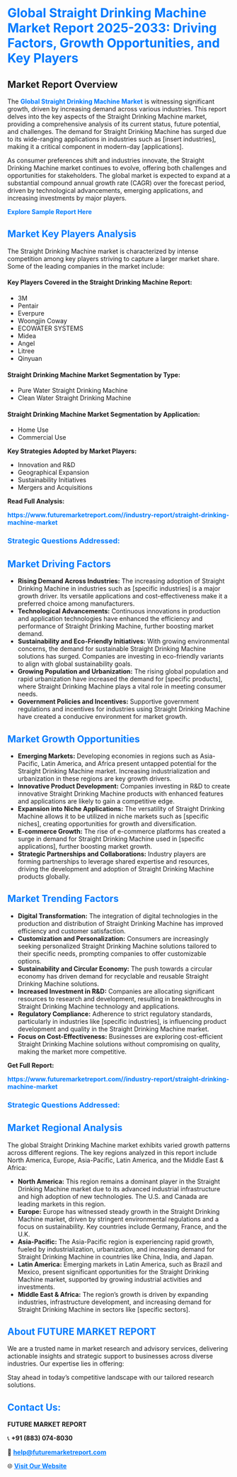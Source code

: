 <h1 style="color: #007BFF;">Global Straight Drinking Machine Market Report 2025-2033: Driving Factors, Growth Opportunities, and Key Players</h1>

<section id="overview">
<h2>Market Report Overview</h2>
<p>The <a href="https://www.futuremarketreport.com//industry-report/straight-drinking-machine-market" style="color: #007BFF; text-decoration: none;"><strong>Global Straight Drinking Machine Market</strong></a> is witnessing significant growth, driven by increasing demand across various industries. This report delves into the key aspects of the Straight Drinking Machine market, providing a comprehensive analysis of its current status, future potential, and challenges. The demand for Straight Drinking Machine has surged due to its wide-ranging applications in industries such as [insert industries], making it a critical component in modern-day [applications].</p>
<p>As consumer preferences shift and industries innovate, the Straight Drinking Machine market continues to evolve, offering both challenges and opportunities for stakeholders. The global market is expected to expand at a substantial compound annual growth rate (CAGR) over the forecast period, driven by technological advancements, emerging applications, and increasing investments by major players.</p>
</section>

<section id="overview">
<p><a href="https://www.futuremarketreport.com//request-sample/reportId=88241" style="color: #007BFF; text-decoration: none;"><strong>Explore Sample Report Here</strong></a></p>
</section>

<section id="key-players">
<h2 style="color: #007BFF;">Market Key Players Analysis</h2>
<p>The Straight Drinking Machine market is characterized by intense competition among key players striving to capture a larger market share. Some of the leading companies in the market include:</p>
<h4>Key Players Covered in the Straight Drinking Machine Report:</h4>
<ul><li>3M</li><li>Pentair</li><li>Everpure</li><li>Woongjin Coway</li><li>ECOWATER SYSTEMS</li><li>Midea</li><li>Angel</li><li>Litree</li><li>Qinyuan</li></ul>
<h4>Straight Drinking Machine Market Segmentation by Type:</h4>
<ul><li>Pure Water Straight Drinking Machine</li><li>Clean Water Straight Drinking Machine</li></ul>

<h4>Straight Drinking Machine Market Segmentation by Application:</h4>
<ul><li>Home Use</li><li>Commercial Use</li></ul>
<p><strong>Key Strategies Adopted by Market Players:</strong></p>
<ul>
<li>Innovation and R&D</li>
<li>Geographical Expansion</li>
<li>Sustainability Initiatives</li>
<li>Mergers and Acquisitions</li>
</ul>
</section>

<section>
<p><strong>Read Full Analysis: </strong></p><a href="https://www.futuremarketreport.com//industry-report/straight-drinking-machine-market" style="color: #007BFF; text-decoration: none;"><strong>https://www.futuremarketreport.com//industry-report/straight-drinking-machine-market</strong></a>
<h3 style="color: #007BFF;">Strategic Questions Addressed:</h3>
</section>

<section id="driving-factors">
<h2 style="color: #007BFF;">Market Driving Factors</h2>
<ul>
<li><strong>Rising Demand Across Industries:</strong> The increasing adoption of Straight Drinking Machine in industries such as [specific industries] is a major growth driver. Its versatile applications and cost-effectiveness make it a preferred choice among manufacturers.</li>
<li><strong>Technological Advancements:</strong> Continuous innovations in production and application technologies have enhanced the efficiency and performance of Straight Drinking Machine, further boosting market demand.</li>
<li><strong>Sustainability and Eco-Friendly Initiatives:</strong> With growing environmental concerns, the demand for sustainable Straight Drinking Machine solutions has surged. Companies are investing in eco-friendly variants to align with global sustainability goals.</li>
<li><strong>Growing Population and Urbanization:</strong> The rising global population and rapid urbanization have increased the demand for [specific products], where Straight Drinking Machine plays a vital role in meeting consumer needs.</li>
<li><strong>Government Policies and Incentives:</strong> Supportive government regulations and incentives for industries using Straight Drinking Machine have created a conducive environment for market growth.</li>
</ul>
</section>

<section id="growth-opportunities">
<h2 style="color: #007BFF;">Market Growth Opportunities</h2>
<ul>
<li><strong>Emerging Markets:</strong> Developing economies in regions such as Asia-Pacific, Latin America, and Africa present untapped potential for the Straight Drinking Machine market. Increasing industrialization and urbanization in these regions are key growth drivers.</li>
<li><strong>Innovative Product Development:</strong> Companies investing in R&D to create innovative Straight Drinking Machine products with enhanced features and applications are likely to gain a competitive edge.</li>
<li><strong>Expansion into Niche Applications:</strong> The versatility of Straight Drinking Machine allows it to be utilized in niche markets such as [specific niches], creating opportunities for growth and diversification.</li>
<li><strong>E-commerce Growth:</strong> The rise of e-commerce platforms has created a surge in demand for Straight Drinking Machine used in [specific applications], further boosting market growth.</li>
<li><strong>Strategic Partnerships and Collaborations:</strong> Industry players are forming partnerships to leverage shared expertise and resources, driving the development and adoption of Straight Drinking Machine products globally.</li>
</ul>
</section>

<section id="trending-factors">
<h2 style="color: #007BFF;">Market Trending Factors</h2>
<ul>
<li><strong>Digital Transformation:</strong> The integration of digital technologies in the production and distribution of Straight Drinking Machine has improved efficiency and customer satisfaction.</li>
<li><strong>Customization and Personalization:</strong> Consumers are increasingly seeking personalized Straight Drinking Machine solutions tailored to their specific needs, prompting companies to offer customizable options.</li>
<li><strong>Sustainability and Circular Economy:</strong> The push towards a circular economy has driven demand for recyclable and reusable Straight Drinking Machine solutions.</li>
<li><strong>Increased Investment in R&D:</strong> Companies are allocating significant resources to research and development, resulting in breakthroughs in Straight Drinking Machine technology and applications.</li>
<li><strong>Regulatory Compliance:</strong> Adherence to strict regulatory standards, particularly in industries like [specific industries], is influencing product development and quality in the Straight Drinking Machine market.</li>
<li><strong>Focus on Cost-Effectiveness:</strong> Businesses are exploring cost-efficient Straight Drinking Machine solutions without compromising on quality, making the market more competitive.</li>
</ul>
</section>

<section>
<p><strong>Get Full Report: </strong></p><a href="https://www.futuremarketreport.com//industry-report/straight-drinking-machine-market" style="color: #007BFF; text-decoration: none;"><strong>https://www.futuremarketreport.com//industry-report/straight-drinking-machine-market</strong></a>
<h3 style="color: #007BFF;">Strategic Questions Addressed:</h3>
</section>


<section id="regional-analysis">
<h2 style="color: #007BFF;">Market Regional Analysis</h2>
<p>The global Straight Drinking Machine market exhibits varied growth patterns across different regions. The key regions analyzed in this report include North America, Europe, Asia-Pacific, Latin America, and the Middle East & Africa:</p>
<ul>
<li><strong>North America:</strong> This region remains a dominant player in the Straight Drinking Machine market due to its advanced industrial infrastructure and high adoption of new technologies. The U.S. and Canada are leading markets in this region.</li>
<li><strong>Europe:</strong> Europe has witnessed steady growth in the Straight Drinking Machine market, driven by stringent environmental regulations and a focus on sustainability. Key countries include Germany, France, and the U.K.</li>
<li><strong>Asia-Pacific:</strong> The Asia-Pacific region is experiencing rapid growth, fueled by industrialization, urbanization, and increasing demand for Straight Drinking Machine in countries like China, India, and Japan.</li>
<li><strong>Latin America:</strong> Emerging markets in Latin America, such as Brazil and Mexico, present significant opportunities for the Straight Drinking Machine market, supported by growing industrial activities and investments.</li>
<li><strong>Middle East & Africa:</strong> The region’s growth is driven by expanding industries, infrastructure development, and increasing demand for Straight Drinking Machine in sectors like [specific sectors].</li>
</ul>
</section>

<footer>
<h2 style="color: #007BFF;">About FUTURE MARKET REPORT</h2>
<p>We are a trusted name in market research and advisory services, delivering actionable insights and strategic support to businesses across diverse industries. Our expertise lies in offering:</p>

<p>Stay ahead in today’s competitive landscape with our tailored research solutions.</p>

<h2 style="color: #007BFF;">Contact Us:</h2>
<p><strong>FUTURE MARKET REPORT</strong></p>
<p>📞 <strong>+91 (883) 074-8030</strong></p>
<p>📧 <strong><a href="mailto:help@futuremarketreport.com" style="color: #007BFF;">help@futuremarketreport.com</a></strong></p>
<p>🌐 <strong><a href="https://www.futuremarketreport.com/" style="color: #007BFF;">Visit Our Website</a></strong></p>
</footer>